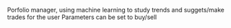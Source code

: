 Porfolio manager, using machine learning to study trends and suggets/make trades for the user
Parameters can be set to buy/sell